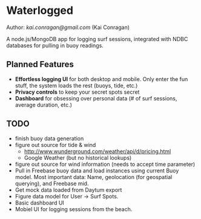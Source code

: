 # Waterlogged

Author: _kai.conragan@gmail.com_ (Kai Conragan)

A node.js/MongoDB app for logging surf sessions, integrated with NDBC databases
for pulling in buoy readings.

## Planned Features
- **Effortless logging UI** for both desktop and mobile. Only enter the fun
	stuff, the system loads the rest (buoys, tide, etc.)
- **Privacy controls** to keep your secret spots secret
- **Dashboard** for obsessing over personal data (# of surf sessions, average
	duration, etc.)

## TODO
- finish buoy data generation
- figure out source for tide & wind
  - http://www.wunderground.com/weather/api/d/pricing.html
  - Google Weather (but no historical lookups)
- figure out source for wind information (needs to accept time parameter)
- Pull in Freebase buoy data and load instances using current Buoy model. Most
	important data: Name, geolocation (for geospatial querying), and Freebase
	mid.
- Get mock data loaded from Daytum export
- Figure data model for User -> Surf Spots.
- Basic dashboard UI
- Mobiel UI for logging sessions from the beach.

